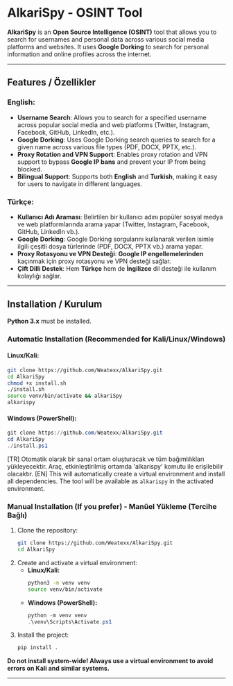 # AlkariSpy - OSINT Tool

**AlkariSpy** is an **Open Source Intelligence (OSINT)** tool that allows you to search for usernames and personal data across various social media platforms and websites. It uses **Google Dorking** to search for personal information and online profiles across the internet.

---

## Features / Özellikler

### **English:**

- **Username Search**: Allows you to search for a specified username across popular social media and web platforms (Twitter, Instagram, Facebook, GitHub, LinkedIn, etc.).
- **Google Dorking**: Uses Google Dorking search queries to search for a given name across various file types (PDF, DOCX, PPTX, etc.).
- **Proxy Rotation and VPN Support**: Enables proxy rotation and VPN support to bypass **Google IP bans** and prevent your IP from being blocked.
- **Bilingual Support**: Supports both **English** and **Turkish**, making it easy for users to navigate in different languages.
  
### **Türkçe:**

- **Kullanıcı Adı Araması**: Belirtilen bir kullanıcı adını popüler sosyal medya ve web platformlarında arama yapar (Twitter, Instagram, Facebook, GitHub, LinkedIn vb.).
- **Google Dorking**: Google Dorking sorgularını kullanarak verilen isimle ilgili çeşitli dosya türlerinde (PDF, DOCX, PPTX vb.) arama yapar.
- **Proxy Rotasyonu ve VPN Desteği**: **Google IP engellemelerinden** kaçınmak için proxy rotasyonu ve VPN desteği sağlar.
- **Çift Dilli Destek**: Hem **Türkçe** hem de **İngilizce** dil desteği ile kullanım kolaylığı sağlar.

---

## Installation / Kurulum

**Python 3.x** must be installed.

### Automatic Installation (Recommended for Kali/Linux/Windows)

#### Linux/Kali:
```bash
git clone https://github.com/Weatexx/AlkariSpy.git
cd AlkariSpy
chmod +x install.sh
./install.sh
source venv/bin/activate && alkariSpy
alkarispy
```

#### Windows (PowerShell):
```powershell
git clone https://github.com/Weatexx/AlkariSpy.git
cd AlkariSpy
./install.ps1
```
[TR]
Otomatik olarak bir sanal ortam oluşturacak ve tüm bağımlılıkları yükleyecektir. Araç, etkinleştirilmiş ortamda 'alkarispy' komutu ile erişilebilir olacaktır.
[EN]
This will automatically create a virtual environment and install all dependencies. The tool will be available as `alkarispy` in the activated environment.

### Manual Installation (If you prefer) - Manüel Yükleme (Tercihe Bağlı)

1. Clone the repository:
   ```bash
   git clone https://github.com/Weatexx/AlkariSpy.git
   cd AlkariSpy
   ```
2. Create and activate a virtual environment:
   - **Linux/Kali:**
     ```bash
     python3 -m venv venv
     source venv/bin/activate
     ```
   - **Windows (PowerShell):**
     ```powershell
     python -m venv venv
     .\venv\Scripts\Activate.ps1
     ```
3. Install the project:
   ```bash
   pip install .
   ```

**Do not install system-wide! Always use a virtual environment to avoid errors on Kali and similar systems.**

---

